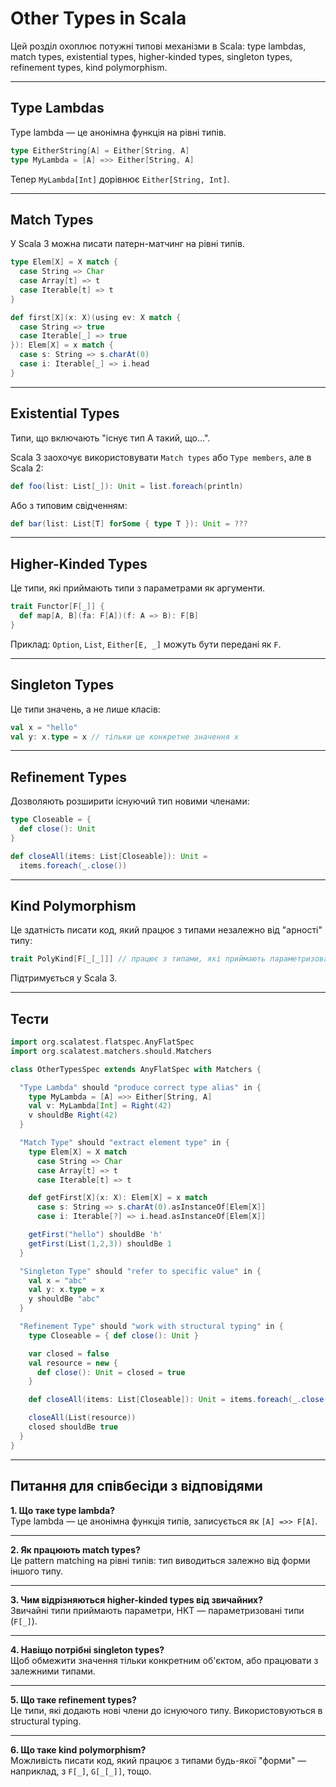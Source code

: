 # Other Types in Scala

Цей розділ охоплює потужні типові механізми в Scala: type lambdas, match types, existential types, higher-kinded types, singleton types, refinement types, kind polymorphism.

---

## Type Lambdas

Type lambda — це анонімна функція на рівні типів.

```scala
type EitherString[A] = Either[String, A]
type MyLambda = [A] =>> Either[String, A]
```

Тепер `MyLambda[Int]` дорівнює `Either[String, Int]`.

---

## Match Types

У Scala 3 можна писати патерн-матчинг на рівні типів.

```scala
type Elem[X] = X match {
  case String => Char
  case Array[t] => t
  case Iterable[t] => t
}
```

```scala
def first[X](x: X)(using ev: X match {
  case String => true
  case Iterable[_] => true
}): Elem[X] = x match {
  case s: String => s.charAt(0)
  case i: Iterable[_] => i.head
}
```

---

## Existential Types

Типи, що включають "існує тип A такий, що...".

Scala 3 заохочує використовувати `Match types` або `Type members`, але в Scala 2:

```scala
def foo(list: List[_]): Unit = list.foreach(println)
```

Або з типовим свідченням:

```scala
def bar(list: List[T] forSome { type T }): Unit = ???
```

---

## Higher-Kinded Types

Це типи, які приймають типи з параметрами як аргументи.

```scala
trait Functor[F[_]] {
  def map[A, B](fa: F[A])(f: A => B): F[B]
}
```

Приклад: `Option`, `List`, `Either[E, _]` можуть бути передані як `F`.

---

## Singleton Types

Це типи значень, а не лише класів:

```scala
val x = "hello"
val y: x.type = x // тільки це конкретне значення x
```

---

## Refinement Types

Дозволяють розширити існуючий тип новими членами:

```scala
type Closeable = {
  def close(): Unit
}

def closeAll(items: List[Closeable]): Unit =
  items.foreach(_.close())
```

---

## Kind Polymorphism

Це здатність писати код, який працює з типами незалежно від "арності" типу:

```scala
trait PolyKind[F[_[_]]] // працює з типами, які приймають параметризовані типи
```

Підтримується у Scala 3.

---

## Тести

```scala
import org.scalatest.flatspec.AnyFlatSpec
import org.scalatest.matchers.should.Matchers

class OtherTypesSpec extends AnyFlatSpec with Matchers {

  "Type Lambda" should "produce correct type alias" in {
    type MyLambda = [A] =>> Either[String, A]
    val v: MyLambda[Int] = Right(42)
    v shouldBe Right(42)
  }

  "Match Type" should "extract element type" in {
    type Elem[X] = X match
      case String => Char
      case Array[t] => t
      case Iterable[t] => t

    def getFirst[X](x: X): Elem[X] = x match
      case s: String => s.charAt(0).asInstanceOf[Elem[X]]
      case i: Iterable[?] => i.head.asInstanceOf[Elem[X]]

    getFirst("hello") shouldBe 'h'
    getFirst(List(1,2,3)) shouldBe 1
  }

  "Singleton Type" should "refer to specific value" in {
    val x = "abc"
    val y: x.type = x
    y shouldBe "abc"
  }

  "Refinement Type" should "work with structural typing" in {
    type Closeable = { def close(): Unit }

    var closed = false
    val resource = new {
      def close(): Unit = closed = true
    }

    def closeAll(items: List[Closeable]): Unit = items.foreach(_.close())

    closeAll(List(resource))
    closed shouldBe true
  }
}
```

---

## Питання для співбесіди з відповідями

**1. Що таке type lambda?**  
Type lambda — це анонімна функція типів, записується як `[A] =>> F[A]`.

---

**2. Як працюють match types?**  
Це pattern matching на рівні типів: тип виводиться залежно від форми іншого типу.

---

**3. Чим відрізняються higher-kinded types від звичайних?**  
Звичайні типи приймають параметри, HKT — параметризовані типи (`F[_]`).

---

**4. Навіщо потрібні singleton types?**  
Щоб обмежити значення тільки конкретним об'єктом, або працювати з залежними типами.

---

**5. Що таке refinement types?**  
Це типи, які додають нові члени до існуючого типу. Використовуються в structural typing.

---

**6. Що таке kind polymorphism?**  
Можливість писати код, який працює з типами будь-якої "форми" — наприклад, з `F[_]`, `G[_[_]]`, тощо.